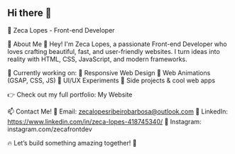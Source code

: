 ## Hi there 👋
🚀 Zeca Lopes - Front-end Developer

🌟 About Me
👋 Hey! I'm Zeca Lopes, a passionate Front-end Developer who loves crafting beautiful, fast, and user-friendly websites. I turn ideas into reality with HTML, CSS, JavaScript, and modern frameworks.

📌 Currently working on:
🚀 Responsive Web Design
🚀 Web Animations (GSAP, CSS, JS)
🚀 UI/UX Experiments
🚀 Side projects & cool web apps

👉 Check out my full portfolio: My Website

📫 Contact Me!
📩 Email: zecalopesribeirobarbosa@outlook.com
💼 LinkedIn: https://www.linkedin.com/in/zeca-lopes-418745340/
📸 Instagram: instagram.com/zecafrontdev

🔥 Let’s build something amazing together! 🚀

